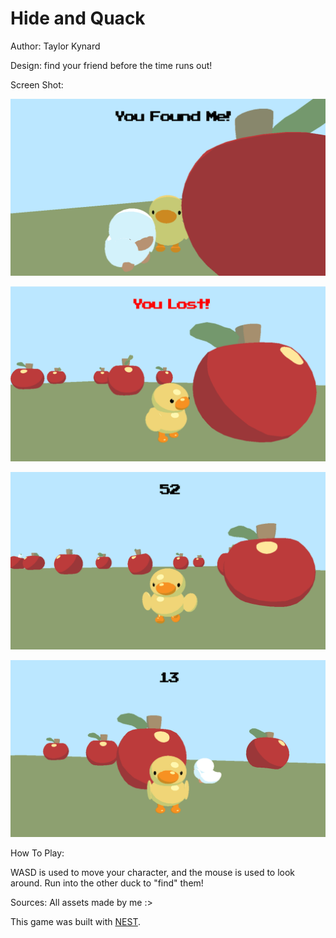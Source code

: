 # Hide and Quack

Author: Taylor Kynard

Design: find your friend before the time runs out!

Screen Shot:

![Screen Shot](screenshot.png)

![Screen Shot2](screenshot2.png)

![Screen Shot3](screenshot3.png)

![Screen Shot4](screenshot4.png)

How To Play:

WASD is used to move your character, and the mouse is used to look around. Run into the other duck to
"find" them!

Sources: All assets made by me :>

This game was built with [NEST](NEST.md).

